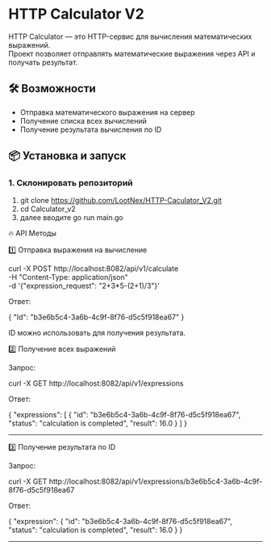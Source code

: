 # HTTP Calculator V2

HTTP Calculator — это HTTP-сервис для вычисления математических выражений.  
Проект позволяет отправлять математические выражения через API и получать результат.

## 🛠 Возможности
- Отправка математического выражения на сервер
- Получение списка всех вычислений
- Получение результата вычисления по ID

## 📦 Установка и запуск  

### 1. Склонировать репозиторий  

1) git clone https://github.com/LootNex/HTTP-Caculator_V2.git
2) cd Calculator_v2
3) далее вводите go run main.go

🔥 API Методы

1️⃣ Отправка выражения на вычисление


curl -X POST http://localhost:8082/api/v1/calculate \
     -H "Content-Type: application/json" \
     -d '{"expression_request": "2+3*5-(2+1)/3"}'

Ответ:

{
  "Id": "b3e6b5c4-3a6b-4c9f-8f76-d5c5f918ea67"
}

ID можно использовать для получения результата.

2️⃣ Получение всех выражений

Запрос:

curl -X GET http://localhost:8082/api/v1/expressions

Ответ:

{
  "expressions": [
    {
      "id": "b3e6b5c4-3a6b-4c9f-8f76-d5c5f918ea67",
      "status": "calculation is completed",
      "result": 16.0
    }
  ]
}


---

3️⃣ Получение результата по ID

Запрос:

curl -X GET http://localhost:8082/api/v1/expressions/b3e6b5c4-3a6b-4c9f-8f76-d5c5f918ea67

Ответ:

{
  "expression": {
    "id": "b3e6b5c4-3a6b-4c9f-8f76-d5c5f918ea67",
    "status": "calculation is completed",
    "result": 16.0
  }
}


---